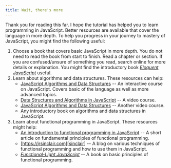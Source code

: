 ```yaml
---
title: Wait, there's more
---
```


Thank you for reading this far. I hope the tutorial has helped you to learn
programming in JavaScript. Better resources are available that cover the
language in more depth. To help you progress in your journey to mastery of
JavaScript, you might find the following useful:

1. Choose a book that covers basic JavaScript in more depth. You do not need to
   read the book from start to finish. Read a chapter or section. If you are
   confused/unsure of something you read, search online for more details or
   explanation. You might find the introductory book [_Eloquent
   JavaScript_][EloquentJS] useful.
1. Learn about algorithms and data structures. These resources can help:
    - [JavaScript Algorithms and Data Structures][jsDataStructure] -- An
      interactive course on JavaScript. Covers basic of the language as well as
      more advanced topics.
    - [Data Structures and Algorithms in JavaScript][algorithmJS] -- A video
      course.
    - [JavaScript Algorithms and Data Structures][algorithmVideo] -- Another
      video course.
    - Any introductory book on algorithms and data structures in JavaScript.
1. Learn about functional programming in JavaScript. These resources might help:
    - [An introduction to functional programming in JavaScript][fpJS] -- A short
      article on fundamental principles of functional programming.
    - [https://jrsinclair.com][sinclair] -- A blog on various techniques of
      functional programming and how to use them in JavaScript.
    - [_Functional-Light JavaScript_][fpLight] -- A book on basic principles of
      functional programming.

<!--=========================================================================-->

<!-- prettier-ignore-start -->
[algorithmJS]: https://egghead.io/courses/data-structures-and-algorithms-in-javascript
[algorithmVideo]: https://www.youtube.com/playlist?list=PLC3y8-rFHvwjPxNAKvZpdnsr41E0fCMMP
[EloquentJS]: https://eloquentjavascript.net
[fpJS]: https://opensource.com/article/17/6/functional-javascript
[fpLight]: https://github.com/getify/Functional-Light-JS
[jsDataStructure]: https://www.freecodecamp.org/learn/javascript-algorithms-and-data-structures/
[sinclair]: https://jrsinclair.com
<!-- prettier-ignore-end -->
